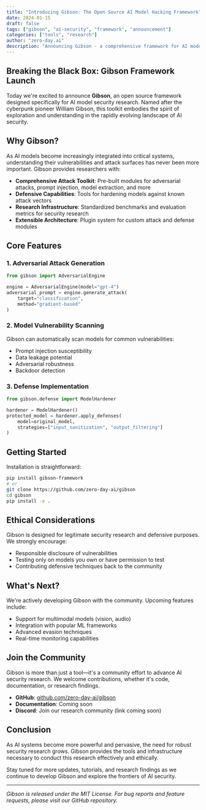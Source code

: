 ```yaml
---
title: "Introducing Gibson: The Open Source AI Model Hacking Framework"
date: 2024-01-15
draft: false
tags: ["gibson", "ai-security", "framework", "announcement"]
categories: ["tools", "research"]
author: "zero-day.ai"
description: "Announcing Gibson - a comprehensive framework for AI model security research, vulnerability testing, and defensive strategies."
---
```


## Breaking the Black Box: Gibson Framework Launch

Today we're excited to announce **Gibson**, an open source framework designed specifically for AI model security research. Named after the cyberpunk pioneer William Gibson, this toolkit embodies the spirit of exploration and understanding in the rapidly evolving landscape of AI security.

## Why Gibson?

As AI models become increasingly integrated into critical systems, understanding their vulnerabilities and attack surfaces has never been more important. Gibson provides researchers with:

- **Comprehensive Attack Toolkit**: Pre-built modules for adversarial attacks, prompt injection, model extraction, and more
- **Defensive Capabilities**: Tools for hardening models against known attack vectors
- **Research Infrastructure**: Standardized benchmarks and evaluation metrics for security research
- **Extensible Architecture**: Plugin system for custom attack and defense modules

## Core Features

### 1. Adversarial Attack Generation
```python
from gibson import AdversarialEngine

engine = AdversarialEngine(model="gpt-4")
adversarial_prompt = engine.generate_attack(
    target="classification",
    method="gradient-based"
)
```

### 2. Model Vulnerability Scanning
Gibson can automatically scan models for common vulnerabilities:
- Prompt injection susceptibility
- Data leakage potential
- Adversarial robustness
- Backdoor detection

### 3. Defense Implementation
```python
from gibson.defense import ModelHardener

hardener = ModelHardener()
protected_model = hardener.apply_defenses(
    model=original_model,
    strategies=["input_sanitization", "output_filtering"]
)
```

## Getting Started

Installation is straightforward:
```bash
pip install gibson-framework
# or
git clone https://github.com/zero-day-ai/gibson
cd gibson
pip install -e .
```

## Ethical Considerations

Gibson is designed for legitimate security research and defensive purposes. We strongly encourage:
- Responsible disclosure of vulnerabilities
- Testing only on models you own or have permission to test
- Contributing defensive techniques back to the community

## What's Next?

We're actively developing Gibson with the community. Upcoming features include:
- Support for multimodal models (vision, audio)
- Integration with popular ML frameworks
- Advanced evasion techniques
- Real-time monitoring capabilities

## Join the Community

Gibson is more than just a tool—it's a community effort to advance AI security research. We welcome contributions, whether it's code, documentation, or research findings.

- **GitHub**: [github.com/zero-day-ai/gibson](https://github.com/zero-day-ai/gibson)
- **Documentation**: Coming soon
- **Discord**: Join our research community (link coming soon)

## Conclusion

As AI systems become more powerful and pervasive, the need for robust security research grows. Gibson provides the tools and infrastructure necessary to conduct this research effectively and ethically.

Stay tuned for more updates, tutorials, and research findings as we continue to develop Gibson and explore the frontiers of AI security.

---

*Gibson is released under the MIT License. For bug reports and feature requests, please visit our GitHub repository.*